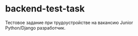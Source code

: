 # backend-test-task
Тестовое задание при трудоустройстве на вакансию Junior Python/Django разработчик.
